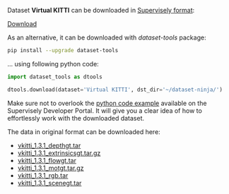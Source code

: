 Dataset **Virtual KITTI** can be downloaded in [Supervisely format](https://developer.supervisely.com/api-references/supervisely-annotation-json-format):

 [Download](https://assets.supervisely.com/remote/eyJsaW5rIjogImZzOi8vYXNzZXRzLzMzOTBfVmlydHVhbCBLSVRUSS92aXJ0dWFsLWtpdHRpLURhdGFzZXROaW5qYS50YXIiLCAic2lnIjogIkw3cnYyQ2hHcWo3MHYzZmxpTHRHc2VIeWpFeUlraUQwZis3WUtCOHlmZU09In0=)

As an alternative, it can be downloaded with *dataset-tools* package:
``` bash
pip install --upgrade dataset-tools
```

... using following python code:
``` python
import dataset_tools as dtools

dtools.download(dataset='Virtual KITTI', dst_dir='~/dataset-ninja/')
```
Make sure not to overlook the [python code example](https://developer.supervisely.com/getting-started/python-sdk-tutorials/iterate-over-a-local-project) available on the Supervisely Developer Portal. It will give you a clear idea of how to effortlessly work with the downloaded dataset.

The data in original format can be downloaded here:

- [vkitti_1.3.1_depthgt.tar](http://download.europe.naverlabs.com/virtual-kitti-1.3.1/vkitti_1.3.1_depthgt.tar)
- [vkitti_1.3.1_extrinsicsgt.tar.gz](http://download.europe.naverlabs.com/virtual-kitti-1.3.1/vkitti_1.3.1_extrinsicsgt.tar.gz)
- [vkitti_1.3.1_flowgt.tar](http://download.europe.naverlabs.com/virtual-kitti-1.3.1/vkitti_1.3.1_flowgt.tar)
- [vkitti_1.3.1_motgt.tar.gz](http://download.europe.naverlabs.com/virtual-kitti-1.3.1/vkitti_1.3.1_motgt.tar.gz)
- [vkitti_1.3.1_rgb.tar](http://download.europe.naverlabs.com/virtual-kitti-1.3.1/vkitti_1.3.1_rgb.tar)
- [vkitti_1.3.1_scenegt.tar](http://download.europe.naverlabs.com/virtual-kitti-1.3.1/vkitti_1.3.1_scenegt.tar)
